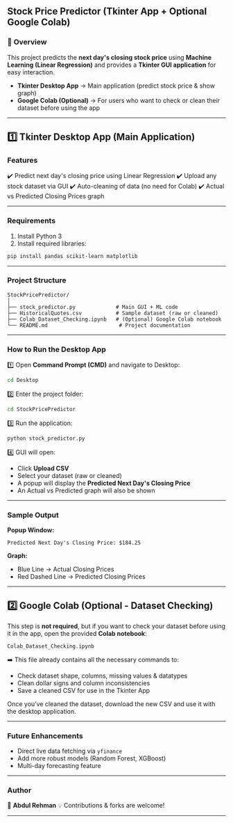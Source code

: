 
## **Stock Price Predictor (Tkinter App + Optional Google Colab)**

### 📌 **Overview**

This project predicts the **next day's closing stock price** using **Machine Learning (Linear Regression)** and provides a **Tkinter GUI application** for easy interaction.

* **Tkinter Desktop App** → Main application (predict stock price & show graph)
* **Google Colab (Optional)** → For users who want to check or clean their dataset before using the app

---

## **1️⃣ Tkinter Desktop App (Main Application)**

### **Features**

✔️ Predict next day's closing price using Linear Regression
✔️ Upload any stock dataset via GUI
✔️ Auto-cleaning of data (no need for Colab)
✔️ Actual vs Predicted Closing Prices graph

---

### **Requirements**

1. Install Python 3
2. Install required libraries:

```bash
pip install pandas scikit-learn matplotlib
```

---

### **Project Structure**

```
StockPricePredictor/
│
├── stock_predictor.py             # Main GUI + ML code
├── HistoricalQuotes.csv           # Sample dataset (raw or cleaned)
├── Colab_Dataset_Checking.ipynb   # (Optional) Google Colab notebook
└── README.md                       # Project documentation
```

---

### **How to Run the Desktop App**

1️⃣ Open **Command Prompt (CMD)** and navigate to Desktop:

```bash
cd Desktop
```

2️⃣ Enter the project folder:

```bash
cd StockPricePredictor
```

3️⃣ Run the application:

```bash
python stock_predictor.py
```

4️⃣ GUI will open:

* Click **Upload CSV**
* Select your dataset (raw or cleaned)
* A popup will display the **Predicted Next Day's Closing Price**
* An Actual vs Predicted graph will also be shown

---

### **Sample Output**

**Popup Window:**

```
Predicted Next Day's Closing Price: $184.25
```

**Graph:**

* Blue Line → Actual Closing Prices
* Red Dashed Line → Predicted Closing Prices

---

## **2️⃣ Google Colab (Optional - Dataset Checking)**

This step is **not required**, but if you want to check your dataset before using it in the app, open the provided **Colab notebook**:

```
Colab_Dataset_Checking.ipynb
```

➡️ This file already contains all the necessary commands to:

* Check dataset shape, columns, missing values & datatypes
* Clean dollar signs and column inconsistencies
* Save a cleaned CSV for use in the Tkinter App

Once you’ve cleaned the dataset, download the new CSV and use it with the desktop application.

---

### **Future Enhancements**

* Direct live data fetching via `yfinance`
* Add more robust models (Random Forest, XGBoost)
* Multi-day forecasting feature

---

### **Author**

👤 **Abdul Rehman**
💡 Contributions & forks are welcome!

---
